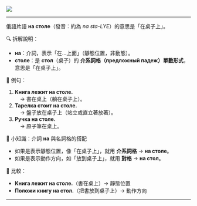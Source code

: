 ![](https://img.freepik.com/premium-photo/stuff-desk_274679-1111.jpg)

---

俄語片語 **на столе**（發音：約為 _na sta-LYE_）的意思是「在桌子上」。

🔍 拆解說明：
- **на**：介詞，表示「在…上面」（靜態位置，非動態）。
- **столе**：是 **стол**（桌子）的 **介系詞格（предложный падеж）單數形式**，意思是「在桌子上」。

📘 例句：
1. **Книга лежит на столе.**  
    　→ 書在桌上（躺在桌子上）。
2. **Тарелка стоит на столе.**  
    　→ 盤子放在桌子上（站立或直立著放著）。
3. **Ручка на столе.**  
    　→ 原子筆在桌上。

🧠 小知識：介詞 **на** 與名詞格的搭配
- 如果是表示靜態位置，像「在桌子上」，就用 **介系詞格** → **на столе**。
- 如果是表示動作方向，如「放到桌子上」，就用 **對格** → **на стол**。

📌 比較：
- **Книга лежит на столе.**（書在桌上）→ 靜態位置
- **Положи книгу на стол.**（把書放到桌子上）→ 動作方向
---
